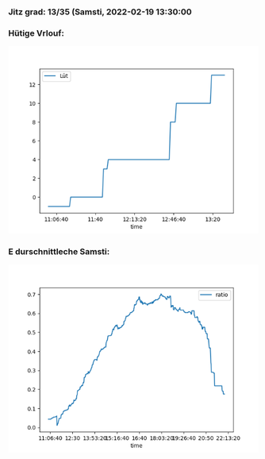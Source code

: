 ### Jitz grad: 13/35 (Samsti, 2022-02-19 13:30:00

### Hütige Vrlouf:
![Graph](Today.png)

### E durschnittleche Samsti:
![Graph](Samsti.png)